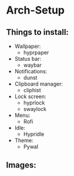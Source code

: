 # Arch-Setup

## Things to install: 

- Wallpaper:
  - hyprpaper
- Status bar:
  - waybar
- Notifications:
  - dunst
- Clipboard manager:
  - cliphist
- Lock screen:
  - hyprlock
  - swaylock
- Menu:
  - Rofi
- Idle:
  - Hypridle
- Theme:
  - Pywal

## Images: 

